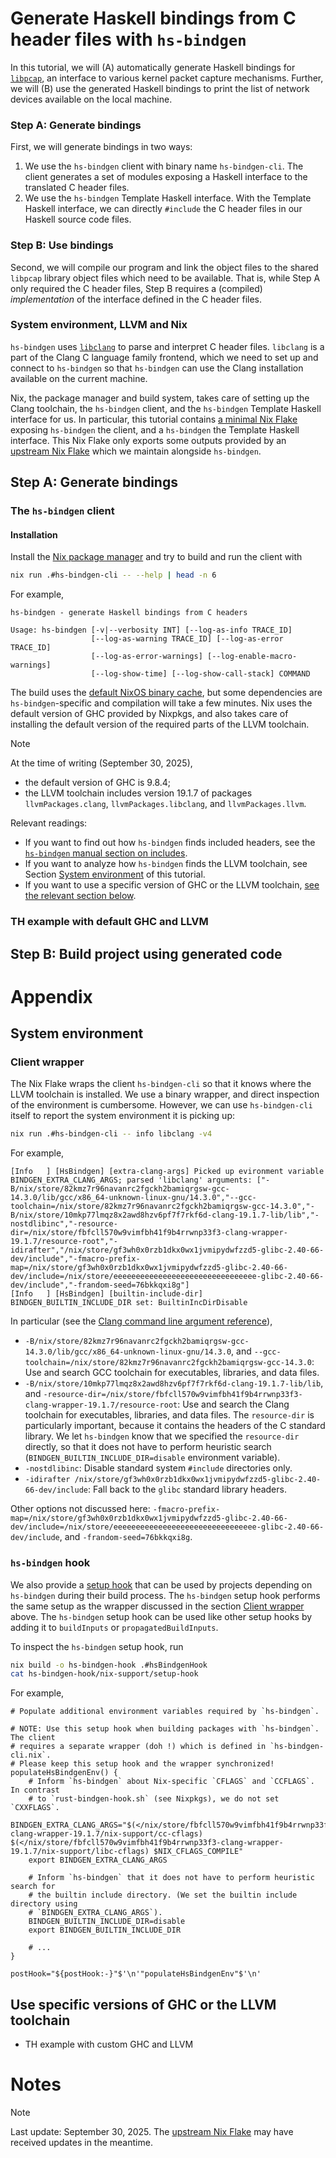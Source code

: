 # Generate Haskell bindings from C header files with `hs-bindgen`

In this tutorial, we will (A) automatically generate Haskell bindings for
[`libpcap`](https://github.com/the-tcpdump-group/libpcap), an interface to
various kernel packet capture mechanisms. Further, we will (B) use the generated
Haskell bindings to print the list of network devices available on the local
machine.

### Step A: Generate bindings

First, we will generate bindings in two ways:
1. We use the `hs-bindgen` client with binary name `hs-bindgen-cli`. The client
   generates a set of modules exposing a Haskell interface to the translated C
   header files.
2. We use the `hs-bindgen` Template Haskell interface. With the Template Haskell
   interface, we can directly `#include` the C header files in our Haskell
   source code files.

### Step B: Use bindings

Second, we will compile our program and link the object files to the shared
`libpcap` library object files which need to be available. That is, while Step A
only required the C header files, Step B requires a (compiled) _implementation_
of the interface defined in the C header files.

### System environment, LLVM and Nix

`hs-bindgen` uses [`libclang`](https://clang.llvm.org/doxygen/index.html) to
parse and interpret C header files. `libclang` is a part of the Clang C language
family frontend, which we need to set up and connect to `hs-bindgen` so that
`hs-bindgen` can use the Clang installation available on the current machine.

Nix, the package manager and build system, takes care of setting up the Clang
toolchain, the `hs-bindgen` client, and the `hs-bindgen` Template Haskell
interface for us. In particular, this tutorial contains [a minimal Nix
Flake](./flake.nix) exposing `hs-bindgen` the client, and a `hs-bindgen` the
Template Haskell interface. This Nix Flake only exports some outputs provided by
an [upstream Nix Flake](https://github.com/dschrempf/hs-bindgen-flake) which we
maintain alongside `hs-bindgen`.

## Step A: Generate bindings

### The `hs-bindgen` client

#### Installation

Install the [Nix package manager](https://nixos.org/download/) and try to build
and run the client with

```sh
nix run .#hs-bindgen-cli -- --help | head -n 6
```

For example,
```
hs-bindgen - generate Haskell bindings from C headers

Usage: hs-bindgen [-v|--verbosity INT] [--log-as-info TRACE_ID]
                  [--log-as-warning TRACE_ID] [--log-as-error TRACE_ID]
                  [--log-as-error-warnings] [--log-enable-macro-warnings]
                  [--log-show-time] [--log-show-call-stack] COMMAND
```

The build uses the [default NixOS binary cache](https://cache.nixos.org/), but
some dependencies are `hs-bindgen`-specific and compilation will take a few
minutes. Nix uses the default version of GHC provided by Nixpkgs, and also takes
care of installing the default version of the required parts of the LLVM
toolchain.

> [!NOTE]
> At the time of writing (September 30, 2025),
> - the default version of GHC is 9.8.4;
> - the LLVM toolchain includes version 19.1.7 of packages `llvmPackages.clang`,
>   `llvmPackages.libclang`, and `llvmPackages.llvm`.

Relevant readings:
- If you want to find out how `hs-bindgen` finds included headers, see the
  [`hs-bindgen` manual section on
  includes](https://github.com/well-typed/hs-bindgen/blob/main/manual/LowLevel/Includes.md).
- If you want to analyze how `hs-bindgen` finds the LLVM toolchain, see Section
 [System environment](#system-environment) of this tutorial.
- If you want to use a specific version of GHC or the LLVM toolchain, [see the
relevant section below](#use-specific-versions-of-ghc-and-the-llvm-toolchain).

### TH example with default GHC and LLVM

## Step B: Build project using generated code

# Appendix

## System environment

### Client wrapper

The Nix Flake wraps the client `hs-bindgen-cli` so that it knows where the LLVM
toolchain is installed. We use a binary wrapper, and direct inspection of the
environment is cumbersome. However, we can use `hs-bindgen-cli` itself to report
the system environment it is picking up:

```sh
nix run .#hs-bindgen-cli -- info libclang -v4
```

For example,
```
[Info   ] [HsBindgen] [extra-clang-args] Picked up evironment variable BINDGEN_EXTRA_CLANG_ARGS; parsed 'libclang' arguments: ["-B/nix/store/82kmz7r96navanrc2fgckh2bamiqrgsw-gcc-14.3.0/lib/gcc/x86_64-unknown-linux-gnu/14.3.0","--gcc-toolchain=/nix/store/82kmz7r96navanrc2fgckh2bamiqrgsw-gcc-14.3.0","-B/nix/store/10mkp77lmqz8x2awd8hzv6pf7f7rkf6d-clang-19.1.7-lib/lib","-nostdlibinc","-resource-dir=/nix/store/fbfcll570w9vimfbh41f9b4rrwnp33f3-clang-wrapper-19.1.7/resource-root","-idirafter","/nix/store/gf3wh0x0rzb1dkx0wx1jvmipydwfzzd5-glibc-2.40-66-dev/include","-fmacro-prefix-map=/nix/store/gf3wh0x0rzb1dkx0wx1jvmipydwfzzd5-glibc-2.40-66-dev/include=/nix/store/eeeeeeeeeeeeeeeeeeeeeeeeeeeeeeee-glibc-2.40-66-dev/include","-frandom-seed=76bkkqxi8g"]
[Info   ] [HsBindgen] [builtin-include-dir] BINDGEN_BUILTIN_INCLUDE_DIR set: BuiltinIncDirDisable
```

In particular (see the [Clang command line argument
reference](https://clang.llvm.org/docs/ClangCommandLineReference.html)),
- `-B/nix/store/82kmz7r96navanrc2fgckh2bamiqrgsw-gcc-14.3.0/lib/gcc/x86_64-unknown-linux-gnu/14.3.0`,
  and `--gcc-toolchain=/nix/store/82kmz7r96navanrc2fgckh2bamiqrgsw-gcc-14.3.0`:
  Use and search GCC toolchain for executables, libraries, and data
  files.
- `-B/nix/store/10mkp77lmqz8x2awd8hzv6pf7f7rkf6d-clang-19.1.7-lib/lib`, and
  `-resource-dir=/nix/store/fbfcll570w9vimfbh41f9b4rrwnp33f3-clang-wrapper-19.1.7/resource-root`:
  Use and search the Clang toolchain for executables, libraries, and data files.
  The `resource-dir` is particularly important, because it contains the headers
  of the C standard library. We let `hs-bindgen` know that we specified the
  `resource-dir` directly, so that it does not have to perform heuristic search
  (`BINDGEN_BUILTIN_INCLUDE_DIR=disable` environment variable).
- `-nostdlibinc`: Disable standard system `#include` directories only.
- `-idirafter
  /nix/store/gf3wh0x0rzb1dkx0wx1jvmipydwfzzd5-glibc-2.40-66-dev/include`: Fall
  back to the `glibc` standard library headers.

Other options not discussed here:
  `-fmacro-prefix-map=/nix/store/gf3wh0x0rzb1dkx0wx1jvmipydwfzzd5-glibc-2.40-66-dev/include=/nix/store/eeeeeeeeeeeeeeeeeeeeeeeeeeeeeeee-glibc-2.40-66-dev/include`,
  and `-frandom-seed=76bkkqxi8g`.

### `hs-bindgen` hook

We also provide a [setup
hook](https://nixos.org/manual/nixpkgs/stable/#ssec-setup-hooks) that can be
used by projects depending on `hs-bindgen` during their build process. The
`hs-bindgen` setup hook performs the same setup as the wrapper discussed in the
section [Client wrapper](#client-wrapper) above. The `hs-bindgen` setup hook can
be used like other setup hooks by adding it to `buildInputs` or
`propagatedBuildInputs`.

To inspect the `hs-bindgen` setup hook, run
```sh
nix build -o hs-bindgen-hook .#hsBindgenHook
cat hs-bindgen-hook/nix-support/setup-hook
```

For example,
```
# Populate additional environment variables required by `hs-bindgen`.

# NOTE: Use this setup hook when building packages with `hs-bindgen`. The client
# requires a separate wrapper (doh !) which is defined in `hs-bindgen-cli.nix`.
# Please keep this setup hook and the wrapper synchronized!
populateHsBindgenEnv() {
    # Inform `hs-bindgen` about Nix-specific `CFLAGS` and `CCFLAGS`. In contrast
    # to `rust-bindgen-hook.sh` (see Nixpkgs), we do not set `CXXFLAGS`.
    BINDGEN_EXTRA_CLANG_ARGS="$(</nix/store/fbfcll570w9vimfbh41f9b4rrwnp33f3-clang-wrapper-19.1.7/nix-support/cc-cflags) $(</nix/store/fbfcll570w9vimfbh41f9b4rrwnp33f3-clang-wrapper-19.1.7/nix-support/libc-cflags) $NIX_CFLAGS_COMPILE"
    export BINDGEN_EXTRA_CLANG_ARGS

    # Inform `hs-bindgen` that it does not have to perform heuristic search for
    # the builtin include directory. (We set the builtin include directory using
    # `BINDGEN_EXTRA_CLANG_ARGS`).
    BINDGEN_BUILTIN_INCLUDE_DIR=disable
    export BINDGEN_BUILTIN_INCLUDE_DIR

    # ...
}

postHook="${postHook:-}"$'\n'"populateHsBindgenEnv"$'\n'
```

## Use specific versions of GHC or the LLVM toolchain

- TH example with custom GHC and LLVM

# Notes

> [!NOTE]
> Last update: September 30, 2025. The [upstream Nix
> Flake](https://github.com/dschrempf/hs-bindgen-flake) may have received
> updates in the meantime.
